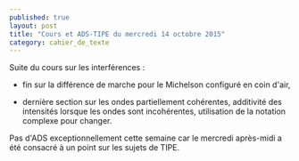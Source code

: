 ```yaml
---
published: true
layout: post
title: "Cours et ADS-TIPE du mercredi 14 octobre 2015"
category: cahier_de_texte
---
```

Suite du cours sur les interférences :

- fin sur la différence de marche pour le Michelson configuré en coin d'air,

- dernière section sur les ondes partiellement cohérentes, additivité des intensités lorsque les ondes sont incohérentes, utilisation de la notation complexe pour changer.

Pas d'ADS exceptionnellement cette semaine car le mercredi après-midi a été consacré à un point sur les sujets de TIPE.


 
